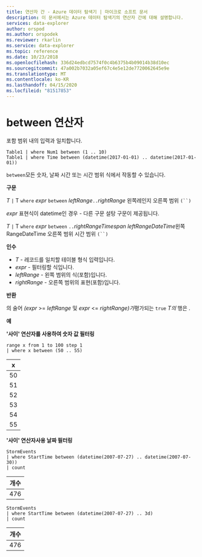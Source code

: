```yaml
---
title: 연산자 간 - Azure 데이터 탐색기 | 마이크로 소프트 문서
description: 이 문서에서는 Azure 데이터 탐색기의 연산자 간에 대해 설명합니다.
services: data-explorer
author: orspod
ms.author: orspodek
ms.reviewer: rkarlin
ms.service: data-explorer
ms.topic: reference
ms.date: 10/23/2018
ms.openlocfilehash: 336d24edbcd7574f0c4b6375b4b09014b38d10ec
ms.sourcegitcommit: 47a002b7032a05ef67c4e5e12de7720062645e9e
ms.translationtype: MT
ms.contentlocale: ko-KR
ms.lasthandoff: 04/15/2020
ms.locfileid: "81517853"
---
```

# <a name="between-operator"></a>between 연산자

포함 범위 내의 입력과 일치합니다.

```kusto
Table1 | where Num1 between (1 .. 10)
Table1 | where Time between (datetime(2017-01-01) .. datetime(2017-01-01))
```

`between`모든 숫자, 날짜 시간 또는 시간 범위 식에서 작동할 수 있습니다.
 
**구문**

*T* `|` T `where` *expr* `between` *leftRange*` .. `*rightRange* 왼쪽레인지 오른쪽 범위 `(``)`   
 
*expr* 표현식이 datetime인 경우 - 다른 구문 설탕 구문이 제공됩니다.

*T* `|` T `where` *expr* `between` ` .. `*rightRangeTimespan* *leftRangeDateTime*왼쪽RangeDateTime 오른쪽 범위 시간 범위 `(``)`   

**인수**

* *T* - 레코드를 일치할 테이블 형식 입력입니다.
* *expr* - 필터링할 식입니다.
* *leftRange* - 왼쪽 범위의 식(포함)입니다.
* *rightRange* - 오른쪽 범위의 표현(포함)입니다.

**반환**

의 술어 *(expr* >= *leftRange* 및 *expr* <= *rightRange)가*평가되는 `true` *T의* 행은 .

**예**  

**'사이' 연산자를 사용하여 숫자 값 필터링**  

```kusto
range x from 1 to 100 step 1
| where x between (50 .. 55)
```

|x|
|---|
|50|
|51|
|52|
|53|
|54|
|55|

**'사이' 연산자사용 날짜 필터링**  


```kusto
StormEvents
| where StartTime between (datetime(2007-07-27) .. datetime(2007-07-30))
| count 
```

|개수|
|---|
|476|


```kusto
StormEvents
| where StartTime between (datetime(2007-07-27) .. 3d)
| count 
```

|개수|
|---|
|476|